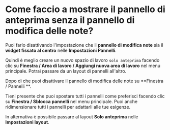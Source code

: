 # Come faccio a mostrare il pannello di anteprima senza il pannello di modifica delle note?

Puoi farlo disattivando l'impostazione che il **pannello di modifica note** sia il **widget fissato al centro** nelle **Impostazioni Pannelli**.

Quindi è meglio creare un nuovo spazio di lavoro `solo anteprima` facendo clic su **Finestra / Area di lavoro / Aggiungi nuova area di lavoro** nel menu principale. Potrai passare da un layout di pannelli all'altro.

Dopo di che puoi disattivare il pannello di modifica delle note su **Finestra / Pannelli **.

Tieni presente che puoi spostare tutti i pannelli come preferisci facendo clic su **Finestra / Sblocca pannelli** nel menu principale. Puoi anche ridimensionare tutti i pannelli per adattarli alle tue esigenze.

In alternativa è possibile passare al layout **Solo anteprima** nelle **Impostazioni layout**.
